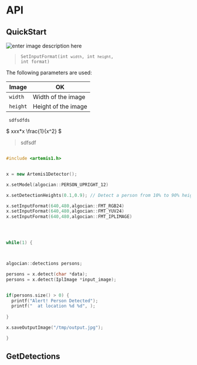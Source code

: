 
# <b> API </b>


## QuickStart 

![enter image description here](http://blog.cobia.net/cobiacomm/wp-content/uploads/2014/06/api-512x270.png)


 

>  <code>SetInputFormat(int `width`, int `height`, int format)</code>


The following parameters are used:

| Image | OK |
| --- | --- |
| `width` | Width of the image |
| `height` | Height of the image |


     sdfsdfds
    
$ x*x*x*x \frac{1}{x^2} $
    
    
> sdfsdf
> 

```c++

#include <artemis1.h>


x = new Artemis1Detector();

x.setModel(algocian::PERSON_UPRIGHT_12)

x.setDetectionHeights(0.1,0.9); // Detect a person from 10% to 90% height of the image

x.setInputFormat(640,480,algocian::FMT_RGB24)
x.setInputFormat(640,480,algocian::FMT_YUV24)
x.setInputFormat(640,480,algocian::FMT_IPLIMAGE)




while(1) {



algocian::detections persons;

persons = x.detect(char *data);
persons = x.detect(IplImage *input_image);


if(persons.size() > 0) { 
  printf("Alert! Person Detected");
  printf("  at location %d %d", );
  
}

x.saveOutputImage("/tmp/output.jpg");

}


```


## GetDetections ##

